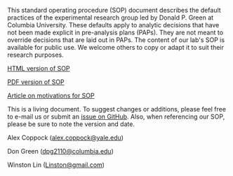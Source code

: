 <!-- README.md is generated from README.Rmd. Please edit that file -->
This standard operating procedure (SOP) document describes the default practices of the experimental research group led by Donald P. Green at Columbia University. These defaults apply to analytic decisions that have not been made explicit in pre-analysis plans (PAPs). They are not meant to override decisions that are laid out in PAPs. The content of our lab's SOP is available for public use. We welcome others to copy or adapt it to suit their research purposes.

[HTML version of SOP](http://acoppock.github.io/Green-Lab-SOP/Green_Lab_SOP.html)

[PDF version of SOP](http://acoppock.github.io/Green-Lab-SOP/Green_Lab_SOP.pdf)

[Article on motivations for SOP](https://www.stat.berkeley.edu/~winston/sop-safety-net.pdf)

This is a living document. To suggest changes or additions, please feel free to e-mail us or submit an [issue on GitHub](https://github.com/acoppock/Green-Lab-SOP/issues). Also, when referencing our SOP, please be sure to note the version and date.

Alex Coppock (<alex.coppock@yale.edu>)

Don Green (<dpg2110@columbia.edu>)

Winston Lin (<Linston@gmail.com>)
